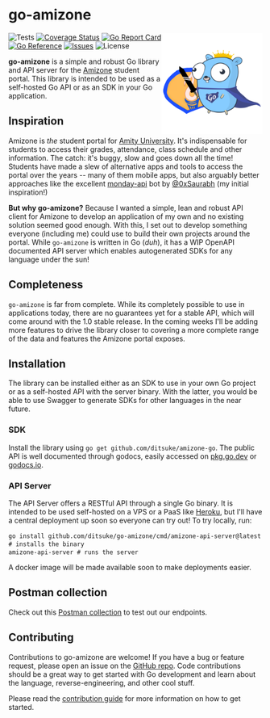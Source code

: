 # go-amizone

<img src="./assets/logo.png" width="200" height="200" align="right" alt="go-amizone logo" />

![Tests](https://img.shields.io/github/workflow/status/ditsuke/go-amizone/tests?label=tests&logo=github)
[![Coverage Status](https://img.shields.io/coveralls/github/ditsuke/go-amizone?logo=coveralls)][coveralls]
[![Go Report Card](https://goreportcard.com/badge/github.com/ditsuke/go-amizone?style=flat)][go-report-card]
[![Go Reference](https://pkg.go.dev/badge/github.com/ditsuke/go-amizone.svg)][go-reference]
[![Issues](https://img.shields.io/github/issues/ditsuke/go-amizone?logo=github)][issues]
![License](https://img.shields.io/github/license/ditsuke/go-amizone)

**go-amizone** is a simple and robust Go library and API server for the [Amizone](https://s.amizone.net) student portal.
This library is intended to be used as a self-hosted Go API or as an SDK in your Go application.

## Inspiration

Amizone is _the_ student portal for [Amity University](https://www.amity.edu/). It's indispensable for students to
access their grades, attendance, class schedule and other information. The catch: it's buggy, slow and goes down all the
time! Students have made a slew of alternative apps and tools to access the portal over the years -- many of them mobile
apps, but also arguably better approaches like the excellent [monday-api][monday-api] bot by [@0xSaurabh][0xSaurabh]
(my initial inspiration!)

**But why go-amizone?** Because I wanted a simple, lean and robust API client for Amizone to develop an application
of my own and no existing solution seemed good enough. With this, I set out to develop something everyone (including me)
could use to build their own projects around the portal. While `go-amizone` is written in Go (_duh_), it has a WIP
OpenAPI documented API server which enables autogenerated SDKs for any language under the sun!

## Completeness

`go-amizone` is far from complete. While its completely possible to use in applications today, there are no
guarantees yet for a stable API, which will come around with the 1.0 stable release. In the coming weeks I'll be adding
more features to drive the library closer to covering a more complete range of the data and features the Amizone
portal exposes.

## Installation

The library can be installed either as an SDK to use in your own Go project or as a self-hosted API with the server
binary. With the latter, you would be able to use Swagger to generate SDKs for other languages in the near future.

### SDK

Install the library using `go get github.com/ditsuke/amizone-go`. The public API is well documented through godocs,
easily accessed on [pkg.go.dev][go-reference] or [godocs.io][godocs.io].

### API Server

The API Server offers a RESTful API through a single Go binary. It is intended to be used self-hosted on a VPS or a PaaS
like [Heroku][heroku], but I'll have a central deployment up soon so everyone can try out! To try locally, run:

```shell
go install github.com/ditsuke/go-amizone/cmd/amizone-api-server@latest # installs the binary
amizone-api-server # runs the server
```

A docker image will be made available soon to make deployments easier.

## Postman collection

Check out this [Postman collection](https://www.postman.com/ditsuke/workspace/ditsuke) to test out our endpoints.

## Contributing

Contributions to go-amizone are welcome! If you have a bug or feature request, please open an issue on the
[GitHub repo][github]. Code contributions should be a great way to get started with Go development and learn
about the language, reverse-engineering, and other cool stuff.

Please read the [contribution guide](./CONTRIBUTING.md) for more information on how to get started.

[monday-api]: https://github.com/0xSaurabh/monday-api
[0xSaurabh]: https://github.com/0xSaurabh/
[github]: https://github.com/ditsuke/amizone-go
[issues]: https://github.com/ditsuke/amizone-go/issues
[go-reference]: https://pkg.go.dev/github.com/ditsuke/go-amizone
[coveralls]: https://coveralls.io/github/ditsuke/go-amizone?branch=main
[go-report-card]: https://goreportcard.com/report/github.com/ditsuke/go-amizone
[heroku]: https://www.heroku.com/
[godocs.io]: https://godocs.io/github.com/ditsuke/go-amizone

